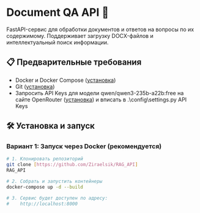 # Document QA API 🚀

FastAPI-сервис для обработки документов и ответов на вопросы по их содержимому. Поддерживает загрузку DOCX-файлов и интеллектуальный поиск информации.

## 📋 Предварительные требования

- Docker и Docker Compose ([установка](https://docs.docker.com/get-docker/))
- Git ([установка](https://git-scm.com/downloads))
- Запросить API Keys для модели qwen/qwen3-235b-a22b:free на сайте OpenRouter ([установка](https://openrouter.ai/settings/keys)) и вписать в .\config\settings.py API Keys

## 🛠 Установка и запуск

### Вариант 1: Запуск через Docker (рекомендуется)

```bash
# 1. Клонировать репозиторий
git clone [https://github.com/Ziraelsik/RAG_API]
RAG_API

# 2. Собрать и запустить контейнеры
docker-compose up -d --build

# 3. Сервис будет доступен по адресу:
#    http://localhost:8000



